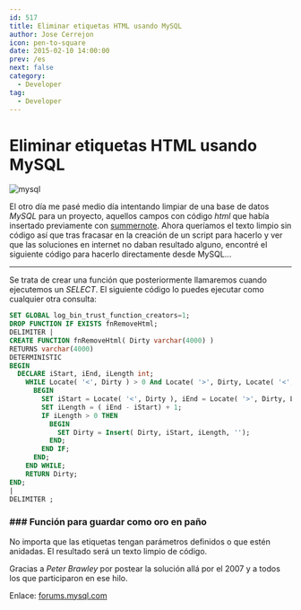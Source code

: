 ```yaml
---
id: 517
title: Eliminar etiquetas HTML usando MySQL
author: Jose Cerrejon
icon: pen-to-square
date: 2015-02-10 14:00:00
prev: /es
next: false
category:
  - Developer
tag:
  - Developer
---
```


# Eliminar etiquetas HTML usando MySQL

![mysql](/images/2015/02/mysql.png)

El otro día me pasé medio día intentando limpiar de una base de datos *MySQL* para un proyecto, aquellos campos con código *html* que había insertado previamente con [summernote](http://summernote.org/#/). Ahora queríamos el texto limpio sin código así que tras fracasar en la creación de un script para hacerlo y ver que las soluciones en internet no daban resultado alguno, encontré el siguiente código para hacerlo directamente desde MySQL...

- - -
Se trata de crear una función que posteriormente llamaremos cuando ejecutemos un *SELECT*. El siguiente código lo puedes ejecutar como cualquier otra consulta:

```sql
SET GLOBAL log_bin_trust_function_creators=1;
DROP FUNCTION IF EXISTS fnRemoveHtml;
DELIMITER |
CREATE FUNCTION fnRemoveHtml( Dirty varchar(4000) )
RETURNS varchar(4000)
DETERMINISTIC 
BEGIN
  DECLARE iStart, iEnd, iLength int;
    WHILE Locate( '<', Dirty ) > 0 And Locate( '>', Dirty, Locate( '<', Dirty )) > 0 DO
      BEGIN
        SET iStart = Locate( '<', Dirty ), iEnd = Locate( '>', Dirty, Locate('<', Dirty ));
        SET iLength = ( iEnd - iStart) + 1;
        IF iLength > 0 THEN
          BEGIN
            SET Dirty = Insert( Dirty, iStart, iLength, '');
          END;
        END IF;
      END;
    END WHILE;
    RETURN Dirty;
END;
|
DELIMITER ;
```
### ### Función para guardar como oro en paño

No importa que las etiquetas tengan parámetros definidos o que estén anidadas. El resultado será un texto limpio de código.

Gracias a *Peter Brawley* por postear la solución allá por el 2007 y a todos los que participaron en ese hilo.

Enlace: [forums.mysql.com](http://forums.mysql.com/read.php?52,177343,177985)
